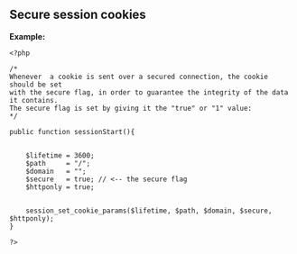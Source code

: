 
Secure session cookies
-------

**Example:**


    <?php

	/*
	Whenever  a cookie is sent over a secured connection, the cookie should be set
	with the secure flag, in order to guarantee the integrity of the data it contains.
	The secure flag is set by giving it the "true" or "1" value:
	*/

	public function sessionStart(){


		$lifetime = 3600;
		$path     = "/";
		$domain   = "";
		$secure   = true; // <-- the secure flag
		$httponly = true; 


		session_set_cookie_params($lifetime, $path, $domain, $secure, $httponly);
	}

	?>


	
